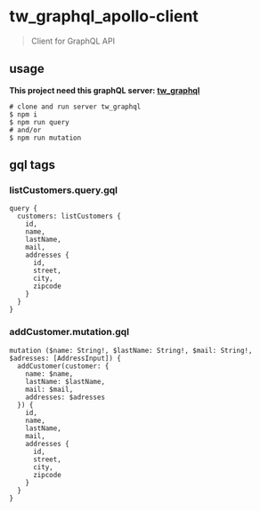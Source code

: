 # tw_graphql_apollo-client #

> Client for GraphQL API

## usage ##

  **This project need this graphQL server: [tw_graphql](https://github.com/Esenor/tw_graphql)**

    # clone and run server tw_graphql
    $ npm i
    $ npm run query
    # and/or
    $ npm run mutation

## gql tags ##

### listCustomers.query.gql ###

    query {
      customers: listCustomers {
        id,
        name,
        lastName,
        mail,
        addresses {
          id,
          street,
          city,
          zipcode
        }
      }
    }

### addCustomer.mutation.gql ###

    mutation ($name: String!, $lastName: String!, $mail: String!, $adresses: [AddressInput]) {
      addCustomer(customer: {
        name: $name,
        lastName: $lastName,
        mail: $mail,
        addresses: $adresses
      }) {
        id,
        name,
        lastName,
        mail,
        addresses {
          id,
          street,
          city,
          zipcode
        }
      }
    }